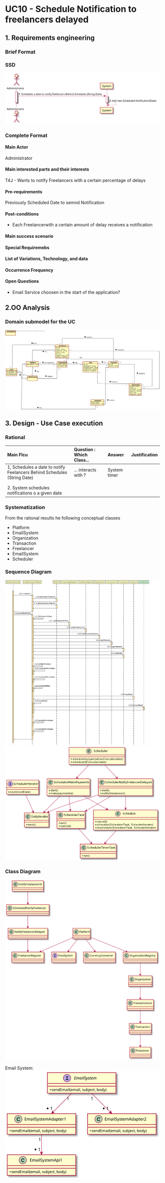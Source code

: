 # UC10 - Schedule Notification to freelancers delayed

## 1. Requirements engineering

### Brief Format


### SSD
![UC10_SSD.svg](UC10_SSD.svg)


### Complete Format 

#### Main Actor 

Administrator

#### Main interested parts and their interests 
T4J - Wants to notify Freelancers with a certain percentage of delays 
#### Pre-requirements 
Previously Scheduled Date to semnd Notification 
#### Post-conditions
* Each Freelancerwith a certain amount of delay  receives a notification
#### Main success scenario 

#### Special Requiremebs 

####  List of Variations, Technology, and data 

#### Occurrence Frequency

#### Open Questions

* Email Service choosen  in the start of the application?


## 2.OO Analysis 

### Domain submodel for the UC 

![UC10_MD.svg](UC10_MD.svg)


## 3. Design - Use Case execution

### Rational

| Main Flcu | Question : Which Class... | Answer  | Justification  |
|:--------------  |:---------------------- |:----------|:---------------------------- |
|1, Schedules a date to notify Feelancers Behind Schedules (String Date) |... interacts with ?| System timer ||
| || ||
| |||
|2. System schedules notifications o a given date ||||


             

### Systematization ##

 From the rational results he following conceptual classes

 * Platform 
 * EmailSystem
 * Organization
 * Transaction
 * Freelancer
 * EmailSystem 
 * Scheduler



###	Sequence Diagram
![UC10_SD_FreelancerNotification.png](UC10_SD_FreelancerNotification.png)
![UC10_Scheduler.png](UC10_Scheduler.png)



###	Class Diagram

![UC10_CD_NotifyFreelancerDelayed.svg](UC10_CD_NotifyFreelancerDelayed.svg)

Email System:
![CD_EmailSystem.svg](CD_EmailSystem.svg)



